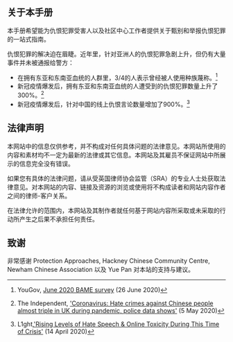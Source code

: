 ## 关于本手册

本手册希望能为仇恨犯罪受害人以及社区中心工作者提供关于甄别和举报仇恨犯罪的一站式指南。

仇恨犯罪的解决迫在眉睫。近年里，针对亚洲人的仇恨犯罪急剧上升，但仍有大量事件并未被通报给警方：

- 在拥有东亚和东南亚血统的人群里，3/4的人表示曾经被人使用种族蔑称。[^1]
- 新冠疫情爆发后，拥有东亚和东南亚血统的人遭受到的仇恨犯罪数量上升了300%。[^2]
- 新冠疫情爆发后，针对中国的线上仇恨言论数量增加了900%。[^3]

## 法律声明

本网站中的信息仅供参考，并不构成对任何具体问题的法律意见。本网站所使用的内容和素材均不一定为最新的法律或其它信息。本网站及其雇员不保证网站中所展示的信息完全没有错误。

如果您有具体的法律问题，请从受英国律师协会监管（SRA）的专业人士处获取法律意见。对本网站的内容、链接及资源的浏览或使用将不构成读者和网站内容作者之间的律师-客户关系。

在法律允许的范围内，本网站及其制作者就任何基于网站内容所采取或未采取的行动所产生之后果不承担任何责任。

## 致谢

非常感谢 Protection Approaches, Hackney Chinese Community Centre, Newham Chinese Association 以及 Yue Pan 对本站的支持与建议。

[^1]: YouGov, [June 2020 BAME survey](https://docs.cdn.yougov.com/6pg6w1fadp/YouGov%20Racism%20BAME%20June%202020%202.pdf) (26 June 2020)
[^2]: The Independent, ['Coronavirus: Hate crimes against Chinese people almost triple in UK during pandemic, police data shows'](https://www.independent.co.uk/news/uk/home-news/coronavirus-uk-hate-crimes-chinese-people-china-a9499991.html) (5 May 2020)
[^3]: L1ght,['Rising Levels of Hate Speech & Online Toxicity During This Time of Crisis'](https://l1ght.com/Toxicity_during_coronavirus_Report-L1ght.pdf) (14 April 2020)
